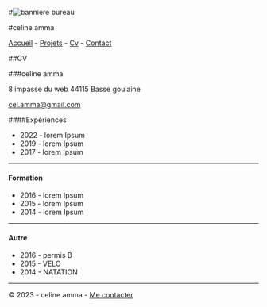 #![banniere bureau](https://images.pexels.com/photos/18254255/pexels-photo-18254255/free-photo-of-nourriture-assiette-bureau-ordinateur-portable.jpeg?auto=compress&cs=tinysrgb&w=1260&h=750&dpr=1)


#celine amma


[Accueil](README.md) -  [Projets](projets.md) - [Cv](CV.md) - [Contact](contact.md)

##CV

###celine amma

8 impasse du web
44115 Basse goulaine

cel.amma@gmail.com

####Expériences

* 2022 - lorem Ipsum
* 2019 - lorem Ipsum
* 2017 - lorem Ipsum

---

#### Formation

* 2016 - lorem Ipsum
* 2015 - lorem Ipsum
* 2014 - lorem Ipsum

---
#### Autre

* 2016 - permis B
* 2015 - VELO
* 2014 - NATATION

---

© 2023 - celine amma -  [Me contacter]()